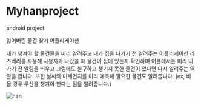 # Myhanproject
android project

잃어버린 물건 찾기 어플리케이션

내가 챙겨야 할 물건들을 미리 알려주고 내가 집을 나가기 전 알려주는 어플리케이션
라즈베리를 사용해 사용자가 나갔을 때 물건이 집에 있는지 확인하며
어플에서는 미리 나가기 전 알림을 띄우고 그럼에도 불구하고 챙기지 못한 물건이 있다면 다시 알려주는 역할을 합니다.
또한 날씨와 미세먼지를 미리 예측해 필요한 물건도 알려줍니다. (ex, 비 올 경우 우산을 챙겨야 한다는 점을 알려줍니다.) 



![han](https://user-images.githubusercontent.com/43206047/89618849-e0cf6080-d8c7-11ea-97d5-cbbb8ecd4b3c.PNG)
